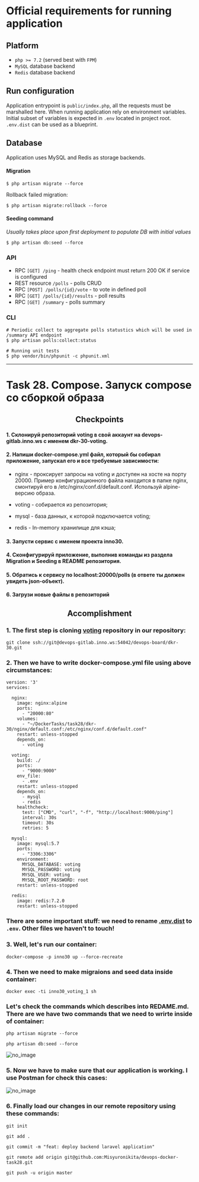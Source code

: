 # Official requirements for running application

## Platform
* `php >= 7.2` (served best with `FPM`)
* `MySQL` database backend
* `Redis` database backend

## Run configuration
Application entrypoint is `public/index.php`, all the requests must be marshalled here.
When running application rely on environment variables. Initial subset of variables is expected in `.env` located
in project root. `.env.dist` can be used as a blueprint. 

## Database
Application uses MySQL and Redis as storage backends.

#### Migration
```shell script
$ php artisan migrate --force
```
Rollback failed migration:
```
$ php artisan migrate:rollback --force
```

#### Seeding command
*Usually takes place upon first deployment to populate DB with initial values*
```shell script
$ php artisan db:seed --force
```

### API

* RPC `[GET] /ping` - health check endpoint must return 200 OK if service is configured
* REST resource `/polls` - polls CRUD
* RPC `[POST] /polls/{id}/vote` - to vote in defined poll
* RPC `[GET] /polls/{id}/results` - poll results
* RPC `[GET] /summary` - polls summary

### CLI

```
# Periodic collect to aggregate polls statustics which will be used in /summary API endpoint
$ php artisan polls:collect:status

# Running unit tests
$ php vendor/bin/phpunit -c phpunit.xml 
```
---
# Task 28. Compose. Запуск compose со сборкой образа

## <center>Checkpoints</center>

#### 1. Склонируй репозиторий voting в свой аккаунт на devops-gitlab.inno.ws с именем dkr-30-voting.

#### 2. Напиши docker-compose.yml файл, который бы собирал приложение, запускал его и все требуемые зависимости:

- nginx - проксирует запросы на voting и доступен на хосте на порту 20000. Пример конфигурационного файла находится в папке nginx, смонтируй его в /etc/nginx/conf.d/default.conf. Используй alpine-версию образа.

- voting - собирается из репозитория;

- mysql - база данных, к которой подключается voting;

- redis - In-memory хранилище для кэша;

#### 3. Запусти сервис с именем проекта inno30.

#### 4. Сконфигурируй приложение, выполнив команды из раздела Migration и Seeding в README репозитория.

#### 5. Обратись к сервису по localhost:20000/polls (в ответе ты должен увидеть json-объект).

#### 6. Загрузи новые файлы в репозиторий

## <center>Accomplishment</center>
### 1. The first step is cloning [voting](https://devops-gitlab.inno.ws/devops-board/dkr-30) repository in our repository:
    git clone ssh://git@devops-gitlab.inno.ws:54042/devops-board/dkr-30.git

### 2. Then we have to write docker-compose.yml file using above circumstances:
```
version: '3'
services:

  nginx:
    image: nginx:alpine
    ports:
      - "20000:80"
    volumes:
      - "~/DockerTasks/task28/dkr-30/nginx/default.conf:/etc/nginx/conf.d/default.conf"
    restart: unless-stopped
    depends_on:
      - voting 

  voting:
    build: ./
    ports:
      - "9000:9000"
    env_file:
      - .env
    restart: unless-stopped
    depends_on:
      - mysql
      - redis
    healthcheck:
      test: ["CMD", "curl", "-f", "http://localhost:9000/ping"]
      interval: 30s
      timeout: 30s
      retries: 5

  mysql:
    image: mysql:5.7
    ports:
      - "3306:3306"
    environment:
      MYSQL_DATABASE: voting
      MYSQL_PASSWORD: voting
      MYSQL_USER: voting
      MYSQL_ROOT_PASSWORD: root
    restart: unless-stopped
    
  redis:
    image: redis:7.2.0
    restart: unless-stopped
```
### There are some important stuff: we need to rename [.env.dist](https://devops-gitlab.inno.ws/devops-board/dkr-30/-/blob/master/.env.dist) to `.env`. Other files we haven't to touch!

### 3. Well, let's run our container:
    docker-compose -p inno30 up --force-recreate

### 4. Then we need to make migraions and seed data inside container:
    docker exec -ti inno30_voting_1 sh
### Let's check the commands which describes into REDAME.md. There are we have two commands that we need to wrirte inside of container:
    php artisan migrate --force

    php artisan db:seed --force

![no_image](images/screen1.png)

### 5. Now we have to make sure that our application is working. I use Postman for check this cases:
![no_image](images/screen2.png)

### 6. Finally load our changes in our remote repository using these commands:
    git init 

    git add .

    git commit -m "feat: deploy backend laravel application"

    git remote add origin git@github.com:Misyuronikita/devops-docker-task28.git

    git push -u origin master